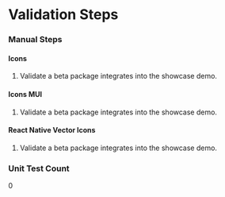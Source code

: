 # Validation Steps

### Manual Steps

#### Icons
1. Validate a beta package integrates into the showcase demo.

#### Icons MUI
1. Validate a beta package integrates into the showcase demo.

#### React Native Vector Icons
1. Validate a beta package integrates into the showcase demo.


### Unit Test Count
0
